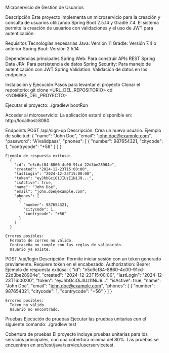 Microservicio de Gestión de Usuarios

Descripción
  Este proyecto implementa un microservicio para la creación y consulta de usuarios utilizando Spring Boot 2.5.14 y Gradle 7.4. El sistema permite la creación de usuarios con validaciones y el uso de JWT para autenticación.

Requisitos
  Tecnologías necesarias
    Java: Versión 11
    Gradle: Versión 7.4 o anterior
    Spring Boot: Versión 2.5.14

Dependencias principales
  Spring Web: Para construir APIs REST
  Spring Data JPA: Para persistencia de datos
  Spring Security: Para manejo de autenticación con JWT
  Spring Validation: Validación de datos en los endpoints

Instalación y Ejecución
  Pasos para levantar el proyecto
    Clonar el repositorio:
      git clone <URL_DEL_REPOSITORIO>
      cd <NOMBRE_DEL_PROYECTO>

  Ejecutar el proyecto:
    ./gradlew bootRun

  Acceder al microservicio:
    La aplicación estará disponible en: http://localhost:8080.
    

Endpoints
  POST /api/sign-up
    Descripción: Crea un nuevo usuario.
    Ejemplo de solicitud:
      {
        "name": "John Doe",
        "email": "john.doe@example.com",
        "password": "A1validpass",
        "phones": [
          {
            "number": 987654321,
            "citycode": 1,
            "contrycode": "+56"
          }
        ]
      }

    Ejemplo de respuesta exitosa:
      {
        "id": "e5c6cf84-8860-4c00-91cd-22d3be28904e",
        "created": "2024-12-23T15:00:00",
        "lastLogin": "2024-12-23T15:00:00",
        "token": "eyJhbGciOiJIUzI1NiJ9...",
        "isActive": true,
        "name": "John Doe",
        "email": "john.doe@example.com",
        "phones": [
          {
            "number": 987654321,
            "citycode": 1,
            "contrycode": "+56"
          }
        ]
      }

    Errores posibles:
      Formato de correo no válido.
      Contraseña no cumple con las reglas de validación.
      Usuario ya existe.

  POST /api/login
    Descripción: Permite iniciar sesión con un token generado previamente.
    Requiere token en el encabezado:
      Authorization: Bearer <TOKEN>
    Ejemplo de respuesta exitosa:
      {
        "id": "e5c6cf84-8860-4c00-91cd-22d3be28904e",
        "created": "2024-12-23T15:00:00",
        "lastLogin": "2024-12-23T16:00:00",
        "token": "eyJhbGciOiJIUzI1NiJ9...",
        "isActive": true,
        "name": "John Doe",
        "email": "john.doe@example.com",
        "phones": [
          {
            "number": 987654321,
            "citycode": 1,
            "contrycode": "+56"
          }
        ]
      }

    Errores posibles:
      Token no válido.
      Usuario no encontrado.

Pruebas
  Ejecución de pruebas
    Ejecutar las pruebas unitarias con el siguiente comando: ./gradlew test

  Cobertura de pruebas
    El proyecto incluye pruebas unitarias para los servicios principales, con una cobertura mínima del 80%. Las pruebas se encuentran en src/test/java/service/userservicetest.

